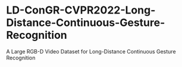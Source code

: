 # LD-ConGR-CVPR2022-Long-Distance-Continuous-Gesture-Recognition
A Large RGB-D Video Dataset for Long-Distance Continuous Gesture Recognition
